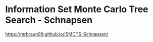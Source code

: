 # Information Set Monte Carlo Tree Search - Schnapsen  
https://mrbraun99.github.io/ISMCTS-Schnapsen/
